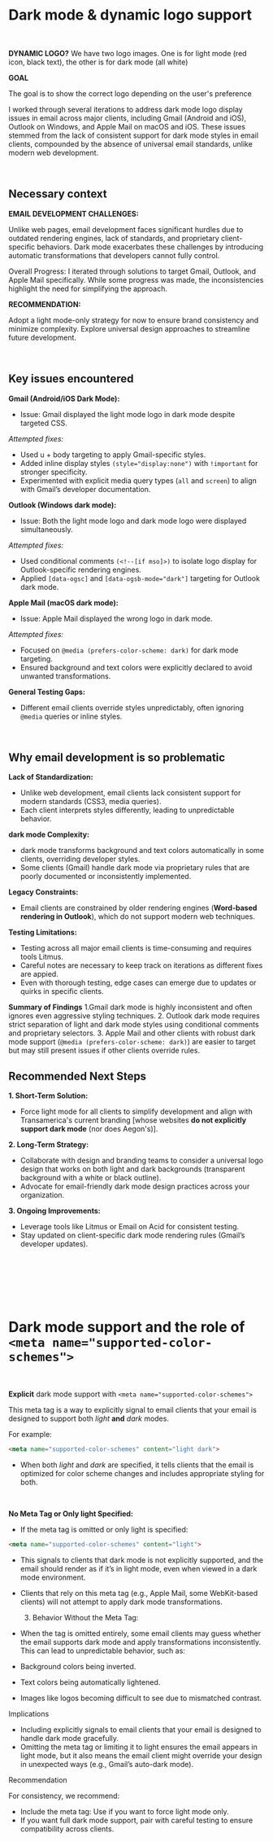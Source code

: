 # Dark mode & dynamic logo support

<br>

**DYNAMIC LOGO?** We have two logo images. One is for light mode (red icon, black text), the other is for dark mode (all white)

**GOAL**

The goal is to show the correct logo depending on the user's preference

I worked through several iterations to address dark mode logo display issues in email across major clients, including Gmail (Android and iOS), Outlook on Windows, and Apple Mail on macOS and iOS. These issues stemmed from the lack of consistent support for dark mode styles in email clients, compounded by the absence of universal email standards, unlike modern web development.

<br>

## Necessary context
**EMAIL DEVELOPMENT CHALLENGES:**  

Unlike web pages, email development faces significant hurdles due to outdated rendering engines, lack of standards, and proprietary client-specific behaviors. Dark mode exacerbates these challenges by introducing automatic transformations that developers cannot fully control.

Overall Progress: I iterated through solutions to target Gmail, Outlook, and Apple Mail specifically. While some progress was made, the inconsistencies highlight the need for simplifying the approach.

**RECOMMENDATION:** 

Adopt a light mode-only strategy for now to ensure brand consistency and minimize complexity. Explore universal design approaches to streamline future development.

<br>

## Key issues encountered

**Gmail (Android/iOS Dark Mode):**

- Issue: Gmail displayed the light mode logo in dark mode despite targeted CSS.

*Attempted fixes:*  

- Used u + body targeting to apply Gmail-specific styles.
- Added inline display styles `(style="display:none")` with `!important` for stronger specificity.
- Experimented with explicit media query types (`all` and `screen`) to align with Gmail’s developer documentation.

**Outlook (Windows dark mode):**

- Issue: Both the light mode logo and dark mode logo were displayed simultaneously.

*Attempted fixes:*  

- Used conditional comments `(<!--[if mso]>)` to isolate logo display for Outlook-specific rendering engines.
- Applied `[data-ogsc]` and `[data-ogsb-mode="dark"]` targeting for Outlook dark mode.

**Apple Mail (macOS dark mode):**
- Issue: Apple Mail displayed the wrong logo in dark mode.

*Attempted fixes:*  

- Focused on `@media (prefers-color-scheme: dark)` for dark mode targeting.
- Ensured background and text colors were explicitly declared to avoid unwanted transformations.

**General Testing Gaps:**
- Different email clients override styles unpredictably, often ignoring `@media` queries or inline styles.

<br>

## Why email development is so problematic

**Lack of Standardization:**
- Unlike web development, email clients lack consistent support for modern standards (CSS3, media queries).
- Each client interprets styles differently, leading to unpredictable behavior.

**dark mode Complexity:**
- dark mode transforms background and text colors automatically in some clients, overriding developer styles.
- Some clients (Gmail) handle dark mode via proprietary rules that are poorly documented or inconsistently implemented.

**Legacy Constraints:**
- Email clients are constrained by older rendering engines (**Word-based rendering in Outlook**), which do not support modern web techniques.

**Testing Limitations:**
- Testing across all major email clients is time-consuming and requires tools Litmus. 
- Careful notes are necessary to keep track on iterations as different fixes are appied.
- Even with thorough testing, edge cases can emerge due to updates or quirks in specific clients.

**Summary of Findings**
1.Gmail dark mode is highly inconsistent and often ignores even aggressive styling techniques.
2. Outlook dark mode requires strict separation of light and dark mode styles using conditional comments and proprietary selectors.
3. Apple Mail and other clients with robust dark mode support (`@media (prefers-color-scheme: dark)`) are easier to target but may still present issues if other clients override rules.

## Recommended Next Steps
**1. Short-Term Solution:**
- Force light mode for all clients to simplify development and align with Transamerica's current branding [whose websites **do not explicitly support dark mode** (nor does Aegon's)].

**2. Long-Term Strategy:**
- Collaborate with design and branding teams to consider a universal logo design that works on both light and dark backgrounds (transparent background with a white or black outline).
- Advocate for email-friendly dark mode design practices across your organization.

**3. Ongoing Improvements:**
- Leverage tools like Litmus or Email on Acid for consistent testing.
- Stay updated on client-specific dark mode rendering rules (Gmail’s developer updates).

<br>
<br>
<br>
<br>
<br>

# Dark mode support and the role of `<meta name="supported-color-schemes">`
<br>

**Explicit** dark mode support with `<meta name="supported-color-schemes">`

This meta tag is a way to explicitly signal to email clients that your email is designed to support both *light* **and** *dark* modes.

For example:

```html
<meta name="supported-color-schemes" content="light dark">
```

- When both *light* and *dark* are specified, it tells clients that the email is optimized for color scheme changes and includes appropriate styling for both.

<br>

**No Meta Tag or Only light Specified:**

- If the meta tag is omitted or only light is specified:

```html
<meta name="supported-color-schemes" content="light">
```


- This signals to clients that dark mode is not explicitly supported, and the email should render as if it’s in light mode, even when viewed in a dark mode environment.
- Clients that rely on this meta tag (e.g., Apple Mail, some WebKit-based clients) will not attempt to apply dark mode transformations.

	3.	Behavior Without the Meta Tag:
- When the tag is omitted entirely, some email clients may guess whether the email supports dark mode and apply transformations inconsistently. This can lead to unpredictable behavior, such as:
- Background colors being inverted.
- Text colors being automatically lightened.
- Images like logos becoming difficult to see due to mismatched contrast.

Implications
- Including <meta name="supported-color-schemes" content="light dark"> explicitly signals to email clients that your email is designed to handle dark mode gracefully.
- Omitting the meta tag or limiting it to light ensures the email appears in light mode, but it also means the email client might override your design in unexpected ways (e.g., Gmail’s auto-dark mode).

Recommendation

For consistency, we recommend:
- Include the meta tag: Use <meta name="supported-color-schemes" content="light"> if you want to force light mode only.
- If you want full dark mode support, pair <meta name="supported-color-schemes" content="light dark"> with careful testing to ensure compatibility across clients.